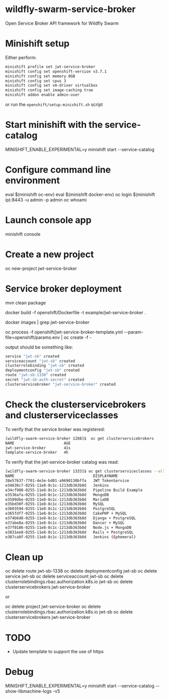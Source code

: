 # wildfly-swarm-service-broker
Open Service Broker API framework for Wildfly Swarm

# Minishift setup
Either perform:

```bash
minishift profile set jwt-service-broker
minishift config set openshift-version v3.7.1
minishift config set memory 8GB
minishift config set cpus 3
minishift config set vm-driver virtualbox
minishift config set image-caching true
minishift addon enable admin-user
```

or run the `openshift/setup-minishift.sh` script

# Start minishift with the service-catalog
MINISHIFT_ENABLE_EXPERIMENTAL=y minishift start --service-catalog

# Configure command line environment
eval $(minishift oc-env)
eval $(minishift docker-env)
oc login $(minishift ip):8443 -u admin -p admin
oc whoami

# Launch console app
minishift console

# Create a new project
oc new-project jwt-service-broker

# Service broker deployment
mvn clean package

docker build -f openshift/Dockerfile -t example/jwt-service-broker .

docker images | grep jwt-service-broker

oc process -f openshift/jwt-service-broker-template.yml --param-file=openshift/params.env | oc create -f -

output should be something like:
```bash
service "jwt-sb" created
serviceaccount "jwt-sb" created
clusterrolebinding "jwt-sb" created
deploymentconfig "jwt-sb" created
route "jwt-sb-1338" created
secret "jwt-sb-auth-secret" created
clusterservicebroker "jwt-service-broker" created
```

# Check the clusterservicebrokers and clusterserviceclasses
To verify that the service broker was registered:
```bash
[wildfly-swarm-service-broker 1288]$  oc get clusterservicebrokers
NAME                      AGE
jwt-service-broker        41s
template-service-broker   4h
```

To verify that the jwt-service-broker catalog was read:
```bash
[wildfly-swarm-service-broker 1333]$ oc get clusterserviceclasses --all-namespaces -o custom-columns=NAME:.metadata.name,DISPLAYNAME:spec.externalMetadata.displayName
NAME                                   DISPLAYNAME
38e57637-7701-4e3e-bd01-a9690130bffa   JWT TokenService 
e34630c7-0255-11e8-8c1c-1213db363b8d   Jenkins
e34cf908-0255-11e8-8c1c-1213db363b8d   Pipeline Build Example
e3536afa-0255-11e8-8c1c-1213db363b8d   MongoDB
e3589dbe-0255-11e8-8c1c-1213db363b8d   MariaDB
e35bd30f-0255-11e8-8c1c-1213db363b8d   MySQL
e3603594-0255-11e8-8c1c-1213db363b8d   PostgreSQL
e365fdf7-0255-11e8-8c1c-1213db363b8d   CakePHP + MySQL
e374b6d8-0255-11e8-8c1c-1213db363b8d   Django + PostgreSQL
e37abe8a-0255-11e8-8c1c-1213db363b8d   Dancer + MySQL
e37f0186-0255-11e8-8c1c-1213db363b8d   Node.js + MongoDB
e3831ee8-0255-11e8-8c1c-1213db363b8d   Rails + PostgreSQL
e387ca8f-0255-11e8-8c1c-1213db363b8d   Jenkins (Ephemeral)
```


# Clean up
oc delete route jwt-sb-1338
oc delete deploymentconfig jwt-sb
oc delete service jwt-sb
oc delete serviceaccount jwt-sb
oc delete clusterrolebindings.rbac.authorization.k8s.io jwt-sb
oc delete clusterservicebrokers jwt-service-broker

or

oc delete project jwt-service-broker
oc delete clusterrolebindings.rbac.authorization.k8s.io jwt-sb
oc delete clusterservicebrokers jwt-service-broker

# TODO
* Update template to support the use of https

# Debug

MINISHIFT_ENABLE_EXPERIMENTAL=y minishift start --service-catalog --show-libmachine-logs -v5
